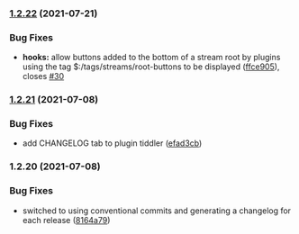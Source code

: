 
### [1.2.22](https://github.com/saqimtiaz/streams/compare/v1.2.21...v1.2.22) (2021-07-21)


### Bug Fixes

* **hooks:** allow buttons added to the bottom of a stream root by plugins using the tag $:/tags/streams/root-buttons to be displayed ([ffce905](https://github.com/saqimtiaz/streams/commit/ffce905fbf396983235354e26b3531b2b69a84c3)), closes [#30](https://github.com/saqimtiaz/streams/issues/30)

### [1.2.21](https://github.com/saqimtiaz/streams/compare/v1.2.20...v1.2.21) (2021-07-08)


### Bug Fixes

* add CHANGELOG tab to plugin tiddler ([efad3cb](https://github.com/saqimtiaz/streams/commit/efad3cbad7737edfc9e8742a4f19dc1c2eda11b7))

### 1.2.20 (2021-07-08)


### Bug Fixes

* switched to using conventional commits and generating a changelog for each release ([8164a79](https://github.com/saqimtiaz/streams/commit/8164a79e8898df06dc131f60cd97b893171db5ab))
